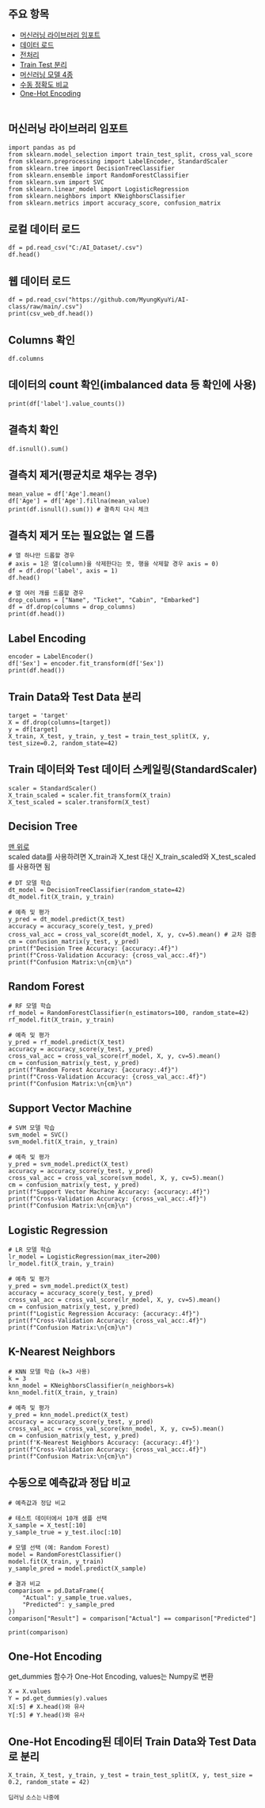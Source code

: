 ## 주요 항목
* [머신러닝 라이브러리 임포트](#머신러닝-라이브러리-임포트)
* [데이터 로드](#로컬-데이터-로드)
* [전처리](#결측치-확인)
* [Train Test 분리](#Train-Data와-Test-Data-분리)
* [머신러닝 모델 4종](#Decision-Tree)
* [수동 정확도 비교](#수동으로-예측값과-정답-비교)
* [One-Hot Encoding](#One-Hot-Encoding)
<br><br>
## 머신러닝 라이브러리 임포트
```
import pandas as pd
from sklearn.model_selection import train_test_split, cross_val_score
from sklearn.preprocessing import LabelEncoder, StandardScaler
from sklearn.tree import DecisionTreeClassifier
from sklearn.ensemble import RandomForestClassifier
from sklearn.svm import SVC
from sklearn.linear_model import LogisticRegression
from sklearn.neighbors import KNeighborsClassifier
from sklearn.metrics import accuracy_score, confusion_matrix
```
## 로컬 데이터 로드
```
df = pd.read_csv("C:/AI_Dataset/.csv")
df.head()
```
## 웹 데이터 로드
```
df = pd.read_csv("https://github.com/MyungKyuYi/AI-class/raw/main/.csv")
print(csv_web_df.head())
```
## Columns 확인
```
df.columns
```
## 데이터의 count 확인(imbalanced data 등 확인에 사용)
```
print(df['label'].value_counts())
```
## 결측치 확인
```
df.isnull().sum()
```
## 결측치 제거(평균치로 채우는 경우)
```
mean_value = df['Age'].mean()
df['Age'] = df['Age'].fillna(mean_value)
print(df.isnull().sum()) # 결측치 다시 체크
```
## 결측치 제거 또는 필요없는 열 드롭
```
# 열 하나만 드롭할 경우
# axis = 1은 열(column)을 삭제한다는 뜻, 행을 삭제할 경우 axis = 0)
df = df.drop('label', axis = 1)
df.head()
```
```
# 열 여러 개를 드롭할 경우
drop_columns = ["Name", "Ticket", "Cabin", "Embarked"]
df = df.drop(columns = drop_columns)
print(df.head())
```
## Label Encoding
```
encoder = LabelEncoder()
df['Sex'] = encoder.fit_transform(df['Sex'])
print(df.head())
```
## Train Data와 Test Data 분리
```
target = 'target'
X = df.drop(columns=[target])
y = df[target]
X_train, X_test, y_train, y_test = train_test_split(X, y, test_size=0.2, random_state=42)
```
## Train 데이터와 Test 데이터 스케일링(StandardScaler)
```
scaler = StandardScaler()
X_train_scaled = scaler.fit_transform(X_train)
X_test_scaled = scaler.transform(X_test)
```
## Decision Tree
[맨 위로](#주요-항목)  
scaled data를 사용하려면 X_train과 X_test 대신 X_train_scaled와 X_test_scaled를 사용하면 됨
```
# DT 모델 학습
dt_model = DecisionTreeClassifier(random_state=42)
dt_model.fit(X_train, y_train)

# 예측 및 평가
y_pred = dt_model.predict(X_test)
accuracy = accuracy_score(y_test, y_pred)
cross_val_acc = cross_val_score(dt_model, X, y, cv=5).mean() # 교차 검증
cm = confusion_matrix(y_test, y_pred)
print(f"Decision Tree Accuracy: {accuracy:.4f}")
print(f"Cross-Validation Accuracy: {cross_val_acc:.4f}")
print(f"Confusion Matrix:\n{cm}\n")
```
## Random Forest
```
# RF 모델 학습
rf_model = RandomForestClassifier(n_estimators=100, random_state=42)
rf_model.fit(X_train, y_train)

# 예측 및 평가
y_pred = rf_model.predict(X_test)
accuracy = accuracy_score(y_test, y_pred)
cross_val_acc = cross_val_score(rf_model, X, y, cv=5).mean()
cm = confusion_matrix(y_test, y_pred)
print(f"Random Forest Accuracy: {accuracy:.4f}")
print(f"Cross-Validation Accuracy: {cross_val_acc:.4f}")
print(f"Confusion Matrix:\n{cm}\n")
```
## Support Vector Machine
```
# SVM 모델 학습
svm_model = SVC()
svm_model.fit(X_train, y_train)

# 예측 및 평가
y_pred = svm_model.predict(X_test)
accuracy = accuracy_score(y_test, y_pred)
cross_val_acc = cross_val_score(svm_model, X, y, cv=5).mean()
cm = confusion_matrix(y_test, y_pred)
print(f"Support Vector Machine Accuracy: {accuracy:.4f}")
print(f"Cross-Validation Accuracy: {cross_val_acc:.4f}")
print(f"Confusion Matrix:\n{cm}\n")
```
## Logistic Regression
```
# LR 모델 학습
lr_model = LogisticRegression(max_iter=200)
lr_model.fit(X_train, y_train)

# 예측 및 평가
y_pred = svm_model.predict(X_test)
accuracy = accuracy_score(y_test, y_pred)
cross_val_acc = cross_val_score(lr_model, X, y, cv=5).mean()
cm = confusion_matrix(y_test, y_pred)
print(f"Logistic Regression Accuracy: {accuracy:.4f}")
print(f"Cross-Validation Accuracy: {cross_val_acc:.4f}")
print(f"Confusion Matrix:\n{cm}\n")
```
## K-Nearest Neighbors
```
# KNN 모델 학습 (k=3 사용)
k = 3
knn_model = KNeighborsClassifier(n_neighbors=k)
knn_model.fit(X_train, y_train)

# 예측 및 평가
y_pred = knn_model.predict(X_test)
accuracy = accuracy_score(y_test, y_pred)
cross_val_acc = cross_val_score(knn_model, X, y, cv=5).mean()
cm = confusion_matrix(y_test, y_pred)
print(f'K-Nearest Neighbors Accuracy: {accuracy:.4f}')
print(f"Cross-Validation Accuracy: {cross_val_acc:.4f}")
print(f"Confusion Matrix:\n{cm}\n")
```
## 수동으로 예측값과 정답 비교
```
# 예측값과 정답 비교

# 테스트 데이터에서 10개 샘플 선택
X_sample = X_test[:10]
y_sample_true = y_test.iloc[:10]

# 모델 선택 (예: Random Forest)
model = RandomForestClassifier()
model.fit(X_train, y_train)
y_sample_pred = model.predict(X_sample)

# 결과 비교
comparison = pd.DataFrame({
    "Actual": y_sample_true.values,
    "Predicted": y_sample_pred
})
comparison["Result"] = comparison["Actual"] == comparison["Predicted"]

print(comparison)
```
## One-Hot Encoding
get_dummies 함수가 One-Hot Encoding, values는 Numpy로 변환
```
X = X.values
Y = pd.get_dummies(y).values
X[:5] # X.head()와 유사
Y[:5] # Y.head()와 유사
```
## One-Hot Encoding된 데이터 Train Data와 Test Data로 분리
```
X_train, X_test, y_train, y_test = train_test_split(X, y, test_size = 0.2, random_state = 42)
```
<sub>딥러닝 소스는 나중에</sub>
